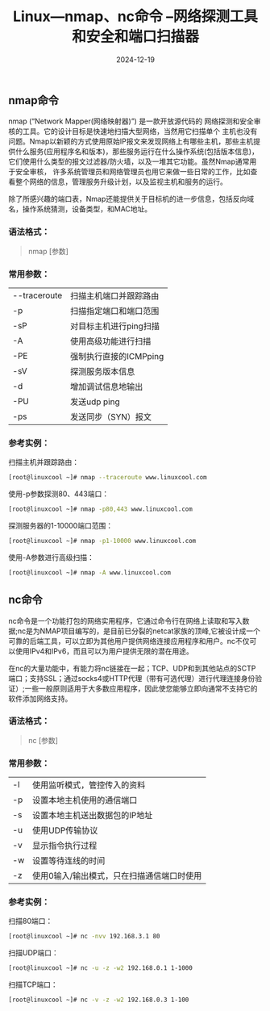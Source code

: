 ﻿---
title: Linux—nmap、nc命令 –网络探测工具和安全和端口扫描器
icon: circle-info
order: 1
category:
  - Linux
tag:
  - Linux
  - 运维
pageview: false
date: 2024-12-19
comment: false
breadcrumb: false
---

## nmap命令

nmap (“Network Mapper(网络映射器)”) 是一款开放源代码的 网络探测和安全审核的工具。它的设计目标是快速地扫描大型网络，当然用它扫描单个 主机也没有问题。Nmap以新颖的方式使用原始IP报文来发现网络上有哪些主机，那些主机提供什么服务(应用程序名和版本)，那些服务运行在什么操作系统(包括版本信息)， 它们使用什么类型的报文过滤器/防火墙，以及一堆其它功能。虽然Nmap通常用于安全审核， 许多系统管理员和网络管理员也用它来做一些日常的工作，比如查看整个网络的信息，管理服务升级计划，以及监视主机和服务的运行。

除了所感兴趣的端口表，Nmap还能提供关于目标机的进一步信息，包括反向域名，操作系统猜测，设备类型，和MAC地址。


### 语法格式：

>nmap [参数]

### 常用参数：

|  |  |
|--|--|
|--traceroute|	扫描主机端口并跟踪路由
|-p|	扫描指定端口和端口范围
|-sP|	对目标主机进行ping扫描
|-A|	使用高级功能进行扫描
|-PE|	强制执行直接的ICMPping
|-sV	|探测服务版本信息
|-d	|增加调试信息地输出
|-PU|	发送udp ping
|-ps	|发送同步（SYN）报文

### 参考实例：

扫描主机并跟踪路由：

```bash
[root@linuxcool ~]# nmap --traceroute www.linuxcool.com
```

使用-p参数探测80、443端口：

```bash
[root@linuxcool ~]# nmap -p80,443 www.linuxcool.com
```

探测服务器的1-10000端口范围：

```bash
[root@linuxcool ~]# nmap -p1-10000 www.linuxcool.com
```

使用-A参数进行高级扫描：

```bash
[root@linuxcool ~]# nmap -A www.linuxcool.com
```


## nc命令

nc命令是一个功能打包的网络实用程序，它通过命令行在网络上读取和写入数据;nc是为NMAP项目编写的，是目前已分裂的netcat家族的顶峰,它被设计成一个可靠的后端工具，可以立即为其他用户提供网络连接应用程序和用户。nc不仅可以使用IPv4和IPv6，而且可以为用户提供无限的潜在用途。

在nc的大量功能中，有能力将nc链接在一起；TCP、UDP和到其他站点的SCTP端口；支持SSL；通过socks4或HTTP代理（带有可选代理）进行代理连接身份验证）;一些一般原则适用于大多数应用程序，因此使您能够立即向通常不支持它的软件添加网络支持。

### 语法格式：
>nc [参数]

### 常用参数：
|  |  |
|--|--|
|-l	|使用监听模式，管控传入的资料
|-p|	设置本地主机使用的通信端口
|-s	|设置本地主机送出数据包的IP地址
|-u	|使用UDP传输协议
|-v	|显示指令执行过程
|-w	|设置等待连线的时间
|-z	|使用0输入/输出模式，只在扫描通信端口时使用

### 参考实例：

扫描80端口：

```bash
[root@linuxcool ~]# nc -nvv 192.168.3.1 80
```

扫描UDP端口：

```bash
[root@linuxcool ~]# nc -u -z -w2 192.168.0.1 1-1000
```

扫描TCP端口：

```bash
[root@linuxcool ~]# nc -v -z -w2 192.168.0.3 1-100
```




